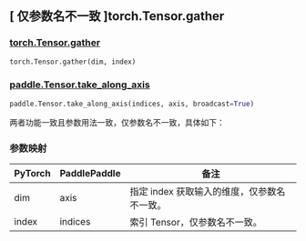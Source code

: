 ## [ 仅参数名不一致 ]torch.Tensor.gather

### [torch.Tensor.gather](https://pytorch.org/docs/stable/generated/torch.Tensor.gather.html?highlight=gather#torch.Tensor.gather)

```python
torch.Tensor.gather(dim, index)
```

### [paddle.Tensor.take_along_axis](https://www.paddlepaddle.org.cn/documentation/docs/zh/develop/api/paddle/Tensor_cn.html#take-along-axis-arr-indices-axis-broadcast-true)

```python
paddle.Tensor.take_along_axis(indices, axis, broadcast=True)
```

两者功能一致且参数用法一致，仅参数名不一致，具体如下：

### 参数映射

| PyTorch | PaddlePaddle | 备注                                      |
| ------- | ------------ | ----------------------------------------- |
| dim     | axis         | 指定 index 获取输入的维度，仅参数名不一致。 |
| index   | indices      | 索引 Tensor，仅参数名不一致。              |
